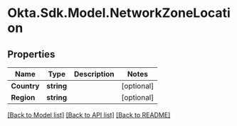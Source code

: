 # Okta.Sdk.Model.NetworkZoneLocation
## Properties

Name | Type | Description | Notes
------------ | ------------- | ------------- | -------------
**Country** | **string** |  | [optional] 
**Region** | **string** |  | [optional] 

[[Back to Model list]](../README.md#documentation-for-models) [[Back to API list]](../README.md#documentation-for-api-endpoints) [[Back to README]](../README.md)

